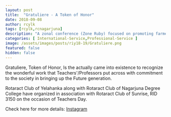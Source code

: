 ```yaml
---
layout: post
title:  "Gratuliere - A Token of Honor"
date: 2018-09-08
author: rcylk
tags: [rcylk,rcnagarjuna]
description: "A zonal conference (Zone Ruby) focused on promoting farmers day and organic farming. More than 60 rotaractors from different parts of RID 3190 had participated."
categories: [ International-Service,Professional-Service ]
image: /assets/images/posts/riy18-19/Gratuliere.png
featured: false
hidden: false
---
```


Gratuliere, Token of Honor, Is the actually came into existence to recognize the wonderful work that Teachers'/Professors put across with commitment to the society in bringing up the Future generation.

Rotaract Club of Yelahanka along with Rotaract Club of Nagarjuna Degree College have organized in association with Rotaract Club of Sunrise, RID 3150 on the occasion of Teachers Day.

Check here for more details: <a rel="noopener noreferrer" target="_blank" href="https://www.instagram.com/p/BnqYkceFbUy/?igshid=d7tdo44mhzqe">Instagram</a>
